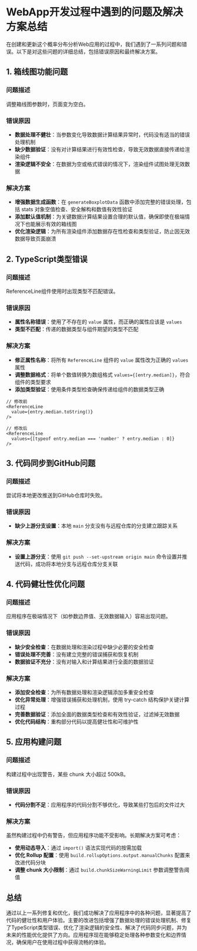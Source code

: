 # WebApp开发过程中遇到的问题及解决方案总结

在创建和更新这个概率分布分析Web应用的过程中，我们遇到了一系列问题和错误。以下是对这些问题的详细总结，包括错误原因和最终解决方案。

## 1. 箱线图功能问题

### 问题描述
调整箱线图参数时，页面变为空白。

### 错误原因
- **数据处理不健壮**：当参数变化导致数据计算结果异常时，代码没有适当的错误处理机制
- **缺少数据验证**：没有对计算结果进行有效性检查，导致无效数据直接传递给渲染组件
- **渲染逻辑不安全**：在数据为空或格式错误的情况下，渲染组件试图处理无效数据

### 解决方案
- **增强数据生成函数**：在 `generateBoxplotData` 函数中添加完整的错误处理，包括 stats 对象空值检查、安全解构和数值有效性验证
- **添加默认值机制**：为关键数据计算结果设置合理的默认值，确保即使在极端情况下也能展示有效的箱线图
- **优化渲染逻辑**：为所有渲染组件添加数据存在性检查和类型验证，防止因无效数据导致页面崩溃

## 2. TypeScript类型错误

### 问题描述
ReferenceLine组件使用时出现类型不匹配错误。

### 错误原因
- **属性名称错误**：使用了不存在的 `value` 属性，而正确的属性应该是 `values`
- **类型不匹配**：传递的数据类型与组件期望的类型不匹配

### 解决方案
- **修正属性名称**：将所有 `ReferenceLine` 组件的 `value` 属性改为正确的 `values` 属性
- **调整数据格式**：将单个数值转换为数组格式 `values={[entry.median]}`，符合组件的类型要求
- **添加类型验证**：使用条件类型检查确保传递给组件的数据类型正确

```tsx
// 修改前
<ReferenceLine
  value={entry.median.toString()}
/>

// 修改后
<ReferenceLine
  values={[typeof entry.median === 'number' ? entry.median : 0]}
/>
```

## 3. 代码同步到GitHub问题

### 问题描述
尝试将本地更改推送到GitHub仓库时失败。

### 错误原因
- **缺少上游分支设置**：本地 `main` 分支没有与远程仓库的分支建立跟踪关系

### 解决方案
- **设置上游分支**：使用 `git push --set-upstream origin main` 命令设置并推送代码，成功将本地分支与远程仓库分支关联

## 4. 代码健壮性优化问题

### 问题描述
应用程序在极端情况下（如参数边界值、无效数据输入）容易出现问题。

### 错误原因
- **缺少安全检查**：在数据处理和渲染过程中缺少必要的安全检查
- **错误处理不完善**：没有建立完整的错误捕获和恢复机制
- **数据验证不充分**：没有对输入和计算结果进行全面的数据验证

### 解决方案
- **添加安全检查**：为所有数据处理和渲染逻辑添加多重安全检查
- **优化异常处理**：增强错误捕获和处理机制，使用 try-catch 结构保护关键计算过程
- **完善数据验证**：添加全面的数据类型检查和有效性验证，过滤掉无效数据
- **优化代码结构**：重构部分代码以提高健壮性和可维护性

## 5. 应用构建问题

### 问题描述
构建过程中出现警告，某些 chunk 大小超过 500kB。

### 错误原因
- **代码分割不足**：应用程序的代码分割不够优化，导致某些打包后的文件过大

### 解决方案
虽然构建过程中仍有警告，但应用程序功能不受影响。长期解决方案可考虑：
- **使用动态导入**：通过 `import()` 语法实现代码的按需加载
- **优化 Rollup 配置**：使用 `build.rollupOptions.output.manualChunks` 配置来改进代码分块
- **调整 chunk 大小限制**：通过 `build.chunkSizeWarningLimit` 参数调整警告阈值

## 总结

通过以上一系列修复和优化，我们成功解决了应用程序中的各种问题，显著提高了代码的健壮性和用户体验。主要的改进包括增强了数据处理的错误处理机制、修复了TypeScript类型错误、优化了渲染逻辑的安全性、解决了代码同步问题，并为未来的性能优化提供了方向。应用程序现在能够稳定处理各种参数变化和边界情况，确保用户在使用过程中获得流畅的体验。